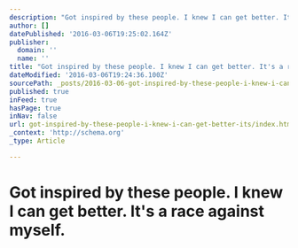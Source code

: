 ```yaml
---
description: "Got inspired by these people. I knew I can get better. It's a race against myself."
author: []
datePublished: '2016-03-06T19:25:02.164Z'
publisher:
  domain: ''
  name: ''
title: "Got inspired by these people. I knew I can get better. It's a race against myself. "
dateModified: '2016-03-06T19:24:36.100Z'
sourcePath: _posts/2016-03-06-got-inspired-by-these-people-i-knew-i-can-get-better-its.md
published: true
inFeed: true
hasPage: true
inNav: false
url: got-inspired-by-these-people-i-knew-i-can-get-better-its/index.html
_context: 'http://schema.org'
_type: Article

---
```

# Got inspired by these people. I knew I can get better. It's a race against myself.